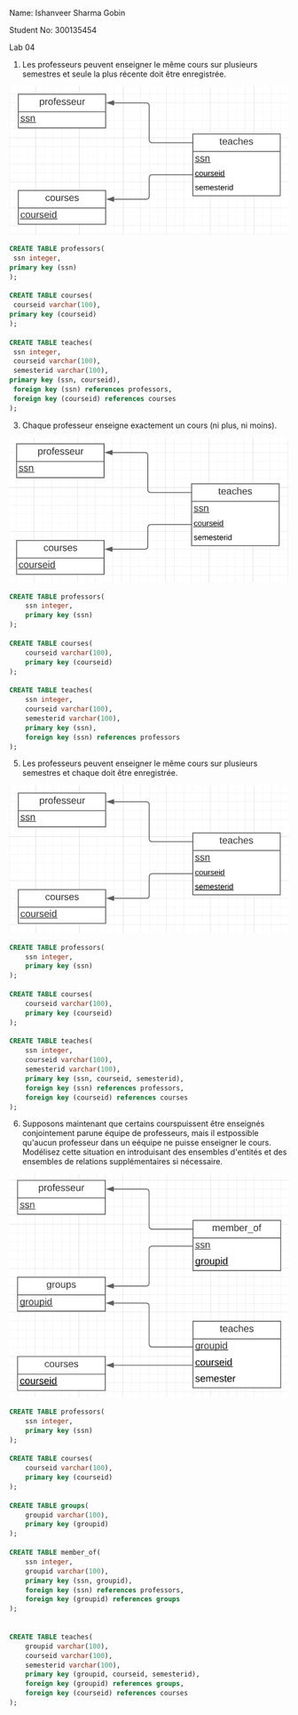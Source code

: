 Name: Ishanveer Sharma Gobin

Student No: 300135454

Lab 04

1. Les professeurs peuvent enseigner le même cours sur plusieurs semestres et seule la plus récente doit être enregistrée.

![#1](assets/1.PNG)

```sql
CREATE TABLE professors(
 ssn integer, 
primary key (ssn)
);

CREATE TABLE courses(
 courseid varchar(100), 
primary key (courseid)
);

CREATE TABLE teaches(
 ssn integer,
 courseid varchar(100),
 semesterid varchar(100), 
primary key (ssn, courseid),
 foreign key (ssn) references professors,
 foreign key (courseid) references courses
);
```

3. Chaque professeur enseigne exactement un cours (ni plus, ni moins).

![#3](assets/3.PNG)

```sql
CREATE TABLE professors(
    ssn integer, 
    primary key (ssn)
);

CREATE TABLE courses(
    courseid varchar(100), 
    primary key (courseid)
);

CREATE TABLE teaches(
    ssn integer,
    courseid varchar(100),
    semesterid varchar(100), 
    primary key (ssn),
    foreign key (ssn) references professors
);
```

5. Les professeurs peuvent enseigner le même cours sur plusieurs semestres et chaque doit être enregistrée.

![#5](assets/5.PNG)

```sql
CREATE TABLE professors(
    ssn integer, 
    primary key (ssn)
);

CREATE TABLE courses(
    courseid varchar(100), 
    primary key (courseid)
);

CREATE TABLE teaches(
    ssn integer,
    courseid varchar(100),
    semesterid varchar(100), 
    primary key (ssn, courseid, semesterid),
    foreign key (ssn) references professors,
    foreign key (courseid) references courses
);
```

6. Supposons maintenant que certains courspuissent être enseignés conjointement parune équipe de professeurs, mais il estpossible qu'aucun professeur dans un eéquipe ne puisse enseigner le cours. Modélisez cette situation en introduisant des ensembles d'entités et des ensembles de relations supplémentaires si nécessaire.

![#6](assets/6.PNG)

```sql
CREATE TABLE professors(
    ssn integer, 
    primary key (ssn)
);

CREATE TABLE courses(
    courseid varchar(100), 
    primary key (courseid)
);

CREATE TABLE groups(
    groupid varchar(100),
    primary key (groupid)
);

CREATE TABLE member_of(
    ssn integer, 
    groupid varchar(100),
    primary key (ssn, groupid),
    foreign key (ssn) references professors,
    foreign key (groupid) references groups
);


CREATE TABLE teaches(
    groupid varchar(100),
    courseid varchar(100),
    semesterid varchar(100), 
    primary key (groupid, courseid, semesterid),
    foreign key (groupid) references groups,
    foreign key (courseid) references courses
);
```
